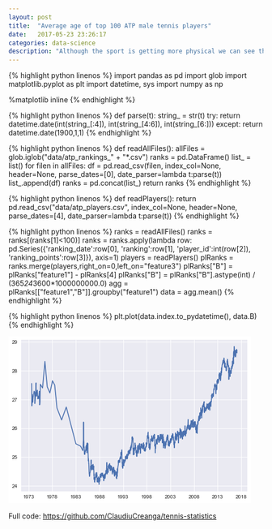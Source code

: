 ```yaml
---
layout: post
title:  "Average age of top 100 ATP male tennis players"
date:   2017-05-23 23:26:17
categories: data-science
description: "Although the sport is getting more physical we can see that the age of top tennis players has gone up"
---
```


<div class='jupyter'>

{% highlight python linenos %}
import pandas as pd
import glob
import matplotlib.pyplot as plt
import datetime, sys
import numpy as np

%matplotlib inline
{% endhighlight %}


{% highlight python linenos %}
def parse(t):
    string_ = str(t)
    try:
        return datetime.date(int(string_[:4]), int(string_[4:6]), int(string_[6:]))
    except:
        return datetime.date(1900,1,1)
{% endhighlight %}


{% highlight python linenos %}
def readAllFiles():
    allFiles = glob.iglob("data/atp_rankings_" + "*.csv")
    ranks = pd.DataFrame()
    list_ = list()
    for filen in allFiles:
        df = pd.read_csv(filen,
                         index_col=None,
                         header=None,
                         parse_dates=[0],
                         date_parser=lambda t:parse(t))
        list_.append(df)
    ranks = pd.concat(list_)
    return ranks
{% endhighlight %}


{% highlight python linenos %}
def readPlayers():
    return pd.read_csv("data/atp_players.csv",
                       index_col=None,
                       header=None,
                       parse_dates=[4],
                       date_parser=lambda t:parse(t))
{% endhighlight %}


{% highlight python linenos %}
ranks = readAllFiles()
ranks = ranks[(ranks[1]<100)]
ranks = ranks.apply(lambda row: pd.Series({'ranking_date':row[0], 'ranking':row[1], 'player_id':int(row[2]), 'ranking_points':row[3]}), axis=1)
players = readPlayers()
plRanks = ranks.merge(players,right_on=0,left_on="feature3")
plRanks["B"] = plRanks["feature1"] - plRanks[4]
plRanks["B"] = plRanks["B"].astype(int) / (365*24*3600*1000000000.0)
agg = plRanks[["feature1","B"]].groupby("feature1")
data = agg.mean()
{% endhighlight %}


{% highlight python linenos %}
plt.plot(data.index.to_pydatetime(), data.B)
{% endhighlight %}

<img src="../assets/ipynb/tennis/tennis_5_1.png" />

Full code: https://github.com/ClaudiuCreanga/tennis-statistics

